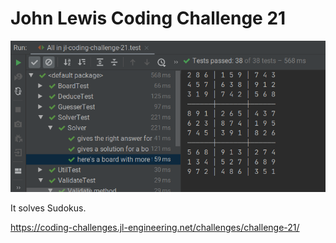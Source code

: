 # John Lewis Coding Challenge 21

<img src="img/Screenshot_2020-02-23_21-56-04.png">

It solves Sudokus.

<https://coding-challenges.jl-engineering.net/challenges/challenge-21/>
